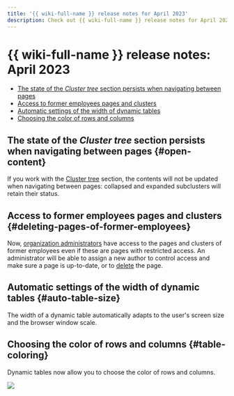 ```yaml
---
title: '{{ wiki-full-name }} release notes for April 2023'
description: Check out {{ wiki-full-name }} release notes for April 2023.
---
```


# {{ wiki-full-name }} release notes: April 2023

* [The state of the _Cluster tree_ section persists when navigating between pages](#open-content)
* [Access to former employees pages and clusters](#deleting-pages-of-former-employees)
* [Automatic settings of the width of dynamic tables](#auto-table-size)
* [Choosing the color of rows and columns](#table-coloring)

## The state of the _Cluster tree_ section persists when navigating between pages {#open-content}

If you work with the [Cluster tree](../cluster-overview.md#toc) section, the contents will not be updated when navigating between pages: collapsed and expanded subclusters will retain their status.


## Access to former employees pages and clusters {#deleting-pages-of-former-employees}

Now, [organization administrators](../../organization/security/index.md#service-roles) have access to the pages and clusters of former employees even if these are pages with restricted access. An administrator will be able to assign a new author to control access and make sure a page is up-to-date, or to [delete](../delete-page.md) the page.


## Automatic settings of the width of dynamic tables {#auto-table-size}

The width of a dynamic table automatically adapts to the user's screen size and the browser window scale.

## Choosing the color of rows and columns {#table-coloring}

Dynamic tables now allow you to choose the color of rows and columns.

![](../../_assets/wiki/table-coloring.png)